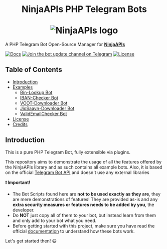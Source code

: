 <h1 align="center">
    NinjaAPIs PHP Telegram Bots<br>
	<br>
    <img src="https://avatars1.githubusercontent.com/u/76147628?s=400&v=4" title="NinjaAPIs" alt="NinjaAPIs logo">
	<br>
</h1>

A PHP Telegram Bot Open-Source Manager for [**NinjaAPIs**](https://ninja-apis.cf)

[![Docs](https://img.shields.io/badge/NinjaAPIs-Docs-32a2da.svg)](https://ninja-apis.cf)
[![Join the bot update channel on Telegram](https://img.shields.io/badge/Telegram-@NinjaAPIs-64659d.svg)](https://telegram.me/NinjaAPIs)
[![License](https://img.shields.io/badge/Lisence-GPL%20V3.0-red)](https://github.com/NinjaAPIs/Telegram-PHP-Bots/blob/main/LICENSE)

## Table of Contents
- [Introduction](#introduction)
- [Examples](#examples)
    - [Bin-Lookup Bot](https://github.com/NinjaAPIs/Telegram-PHP-Bots/tree/main/Bin-Lookup%20Bot)
    - [IBAN-Checker Bot](https://github.com/NinjaAPIs/Telegram-PHP-Bots/tree/main/IBAN-Checker%20Bot)
    - [VOOT-Downloader Bot](https://github.com/NinjaAPIs/Telegram-PHP-Bots/tree/main/VOOT-Downloader%20Bot)
    - [JioSaavn-Downloader Bot](https://github.com/NinjaAPIs/Telegram-PHP-Bots/tree/main/JioSaavn-Downloader%20Bot)
    - [ValidEmailChecker Bot](https://github.com/NinjaAPIs/Telegram-PHP-Bots/tree/main/ValidEmailChecker%20Bot)
- [License](#license)
- [Credits](#credits)

## Introduction

This is a pure PHP Telegram Bot, fully extensible via plugins.

This repository aims to demonstrate the usage of all the features offered by the NinjaAPIs library and as such contains all example bots.
Also, it is based on the official [Telegram Bot API](https://core.telegram.org/bots/api) and doesn't use any external libraries

**:exclamation: Important!**
- The Bot Scripts found here are **not to be used exactly as they are**, they are mere demonstrations of features! They are provided as-is and any **extra security measures or features needs to be added by you**, the developer.
- Do **NOT** just copy all of them to your bot, but instead learn from them and only add to your bot what you need.
- Before getting started with this project, make sure you have read the official [documentation](https://ninja-apis.cf) to understand how these bots work.

Let's get started then! :smiley:

